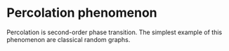 # Percolation phenomenon
Percolation is second-order phase transition. The simplest example of this phenomenon are classical random graphs.

